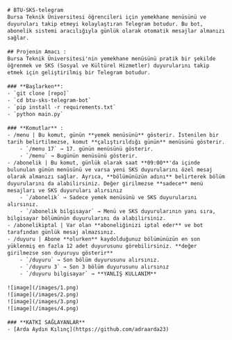 
    # BTU-SKS-telegram
    Bursa Teknik Üniversitesi öğrencileri için yemekhane menüsünü ve duyuruları takip etmeyi kolaylaştıran Telegram botudur. Bu bot, abonelik sistemi aracılığıyla günlük olarak otomatik mesajlar almanızı sağlar.

    ## Projenin Amacı :
    Bursa Teknik Üniversitesi'nin yemekhane menüsünü pratik bir şekilde öğrenmek ve SKS (Sosyal ve Kültürel Hizmetler) duyurularını takip etmek için geliştirilmiş bir Telegram botudur.

    ### **Başlarken**:
    - `git clone [repo]`
    - `cd btu-sks-telegram-bot`
    - `pip install -r requirements.txt`
    - `python main.py`

    ### **Komutlar** :
    - /menu | Bu komut, günün **yemek menüsünü** gösterir. İstenilen bir tarih belirtilmezse, komut **çalıştırıldığı günün** menüsünü gösterir.
        - `/menu 17` → 17. günün menüsünü gösterir.
        - `/menu` → Bugünün menüsünü gösterir.
    - /abonelik | Bu komut, günlük olarak saat **09:00**'da içinde bulunulan günün menüsünü ve varsa yeni SKS duyurularını özel mesaj olarak almanızı sağlar. Ayrıca, **bölümünüzün adını** belirterek bölüm duyurularını da alabilirsiniz. Değer girilmezse **sadece** menü mesajları ve SKS duyuruları alırsınız
        - `/abonelik` → Sadece yemek menüsünü ve SKS duyurularını alırsınız.
        - `/abonelik bilgisayar` → Menü ve SKS duyurularının yanı sıra, bilgisayar bölümünün duyurularını da alabilirsiniz.
    - /abonelikiptal | Var olan **aboneliğinizi iptal eder** ve bot tarafından günlük mesaj almazsınız.
    - /duyuru | Abone **olurken** kaydolduğunuz bölümünüzün en son yüklenmiş en fazla 12 adet duyurusunu görebilirsiniz. **değer girilmezse son duyuruyu gösterir**
        - `/duyuru` → Son bölüm duyurusunu alırsınız.
        - `/duyuru 3` → Son 3 bölüm duyurusunu alırsınız
        - `/duyuru bilgisayar` → **YANLIŞ KULLANIM**

    ![image](/images/1.png)
    ![image](/images/2.png)
    ![image](/images/3.png)
    ![image](/images/4.png)

    ### **KATKI SAĞLAYANLAR**
    - [Arda Aydın Kılınç](https://github.com/adraarda23)
